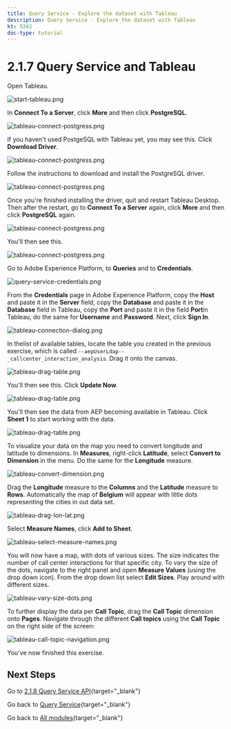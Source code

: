 ```yaml
---
title: Query Service - Explore the dataset with Tableau
description: Query Service - Explore the dataset with Tableau
kt: 5342
doc-type: tutorial
---
```

# 2.1.7 Query Service and Tableau

Open Tableau.

![start-tableau.png](./images/starttableau.png)

In **Connect To a Server**, click **More** and then click **PostgreSQL**.

![tableau-connect-postgress.png](./images/tableauconnectpostgress.png)

If you haven't used PostgeSQL with Tableau yet, you may see this. Click **Download Driver**.

![tableau-connect-postgress.png](./images/tableauconnectpostgress1.png)

Follow the instructions to download and install the PostgreSQL driver.

![tableau-connect-postgress.png](./images/tableauconnectpostgress2.png)

Once you're finished installing the driver, quit and restart Tableau Desktop. Then after the restart, go to **Connect To a Server** again, click **More** and then click **PostgreSQL** again.

![tableau-connect-postgress.png](./images/tableauconnectpostgress.png)

You'll then see this.

![tableau-connect-postgress.png](./images/tableauconnectpostgress3.png)

Go to Adobe Experience Platform, to **Queries** and to **Credentials**.

![query-service-credentials.png](./images/queryservicecredentials.png)

From the **Credentials** page in Adobe Experience Platform, copy the **Host** and paste it in the **Server** field, copy the **Database** and paste it in the **Database** field in Tableau, copy the **Port** and paste it in the field **Port**in Tableau, do the same for **Username** and **Password**. Next, click **Sign In**.

![tableau-connection-dialog.png](./images/tableauconnectiondialog.png)

In thelist of available tables, locate the table you created in the previous exercise, which is called `--aepUserLdap--_callcenter_interaction_analysis`. Drag it onto the canvas.

![tableau-drag-table.png](./images/tableaudragtable.png)

You'll then see this. Click **Update Now**.

![tableau-drag-table.png](./images/tableaudragtable1.png)

You'll then see the data from AEP becoming available in Tableau. Click **Sheet 1** to start working with the data.

![tableau-drag-table.png](./images/tableaudragtable2.png)

To visualize your data on the map you need to convert longitude and latitude to dimensions. In **Measures**,  right-click **Latitude**, select **Convert to Dimension** in the menu. Do the same for the **Longitude** measure.

![tableau-convert-dimension.png](./images/tableauconvertdimension.png)

Drag the **Longitude** measure to the **Columns** and the **Latitude** measure to **Rows**. Automatically the map of **Belgium** will appear with little dots representing the cities in out data set.

![tableau-drag-lon-lat.png](./images/tableaudraglonlat.png)

Select **Measure Names**, click **Add to Sheet**.

![tableau-select-measure-names.png](./images/selectmeasurenames.png)

You will now have a map, with dots of various sizes. The size indicates the number of call center interactions for that specific city. To vary the size of the dots, navigate to the right panel and open **Measure Values** (using the drop down icon). From the drop down list select **Edit Sizes**. Play around with different sizes.

![tableau-vary-size-dots.png](./images/tableauvarysizedots.png)

To further display the data per **Call Topic**, drag the **Call Topic** dimension onto **Pages**. Navigate through the different **Call topics** using the **Call Topic** on the right side of the screen:

![tableau-call-topic-navigation.png](./images/tableaucalltopicnavigation.png)

You've now finished this exercise.

## Next Steps

Go to [2.1.8 Query Service API](./ex8.md){target="_blank"}

Go back to [Query Service](./query-service.md){target="_blank"}

Go back to [All modules](./../../../../overview.md){target="_blank"}